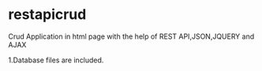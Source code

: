# restapicrud
Crud Application in html page with the help of REST API,JSON,JQUERY and AJAX

1.Database files are included.

